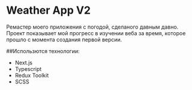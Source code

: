 # Weather App V2

Ремастер моего приложения с погодой, сделаного давным давно.
Проект показывает мой прогресс в изучении веба за время, которое прошло с момента создания первой версии.

##Использются технологии:
- Next.js
- Typescript
- Redux Toolkit
- SCSS
